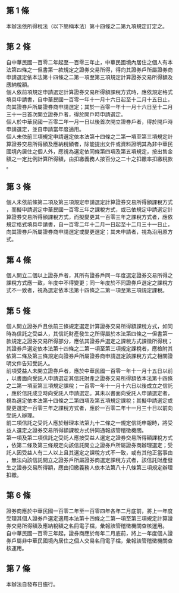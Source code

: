 第 1 條
-------
本辦法依所得稅法（以下簡稱本法）第十四條之二第九項規定訂定之。

第 2 條
-------
自中華民國一百零二年起至一百零三年止，中華民國境內居住之個人有本  
法第四條之一但書第一款規定之證券交易所得，得向其證券戶所屬證券商  
申請選定依本法第十四條之二第一項至第三項規定計算證券交易所得額及  
應納稅額。  
個人依前項規定申請選定計算證券交易所得額課稅方式時，應依規定格式  
填具申請書，自中華民國一百零一年十一月十六日起至十二月十五日止，  
向其證券戶所屬證券商申請選定；其於一百零一年十一月十六日至十二月  
三十一日首次開立證券戶者，得於開戶時申請選定。  
個人於中華民國一百零二年一月一日以後首次開立證券戶者，得於開戶時  
申請選定，並自申請當年度適用。  
個人未依前三項規定申請選定依本法第十四條之二第一項至第三項規定計  
算證券交易所得額及應納稅額者，除能提出文件或資料證明其為非中華民  
國境內居住之個人外，應視為選定依同條第四項及第五項規定，按出售金  
額之一定比例計算所得額，由扣繳義務人按百分之二十之扣繳率扣繳稅款  
。

第 3 條
-------
個人未依前條第二項及第三項規定申請選定計算證券交易所得額課稅方式  
，而擬申請選定中華民國一百零三年之課稅方式，或已依規定申請選定計  
算證券交易所得額課稅方式，而擬變更其一百零三年之課稅方式者，應依  
規定格式填具申請書，自一百零二年十二月一日起至十二月三十一日止，  
向其證券戶所屬證券商申請選定或變更選定；其未申請者，視為沿用原方  
式。

第 4 條
-------
個人開立二個以上證券戶者，其所有證券戶同一年度選定證券交易所得之  
課稅方式應一致，年度中不得變更；同一年度於不同證券戶選定之課稅方  
式不一致者，視為選定依本法第十四條之二第一項至第三項規定課稅。

第 5 條
-------
個人開立證券戶且依前三條規定選定計算證券交易所得額課稅方式，如同  
時為信託之受益人，其信託財產發生之所得屬於本法第四條之一但書第一  
款規定之證券交易所得部分，應依其證券戶選定之課稅方式課徵所得稅；  
其證券戶選定依本法第十四條之二第一項至第三項規定課稅者，應檢附其  
依第二條及第三條規定向證券戶所屬證券商申請選定該課稅方式之相關證  
明文件告知受託人。  
前項受益人未開立證券戶者，應於中華民國一百零一年十一月十五日以前  
，以書面向受託人申請選定其信託財產之證券交易所得額依本法第十四條  
之二第一項至第三項規定課稅；一百零一年十一月十六日以後成立之信託  
，應於信託成立時向受託人申請選定。其未以書面向受託人申請選定者，  
視為選定依本法第十四條之二第四項及第五項規定課稅；其擬申請選定或  
變更選定一百零三年之課稅方式者，應於一百零二年十一月三十日以前向  
受託人辦理。  
前二項信託之受託人應於辦理本法第九十二條之一規定信託申報時，將受  
益人選定之證券交易所得額課稅方式併同通報該管稽徵機關。  
第一項及第二項信託之受託人應按受益人選定之證券交易所得額課稅方式  
，依第二條及第三條規定向該信託開立之證券戶所屬證券商辦理選定；受  
託人因受益人有二人以上且其選定之課稅方式不一致，或有其他正當事由  
，無法向該信託開立之證券戶所屬證券商選定課稅方式者，該信託財產發  
生之證券交易所得額，應由扣繳義務人依本法第八十八條第三項規定辦理  
扣繳。

第 6 條
-------
證券商應於中華民國一百零二年至一百零四年各年二月底前，將上一年度  
受理其個人證券戶選定適用本法第十四條之二第一項至第三項規定計算證  
券交易所得額及應納稅額之名冊電子檔，彙報該管稽徵機關查核運用。  
自中華民國一百零三年起，證券商應於每年二月底前，將上一年度個人證  
券戶屬非中華民國境內居住之個人交易名冊電子檔，彙報該管稽徵機關查  
核運用。

第 7 條
-------
本辦法自發布日施行。

